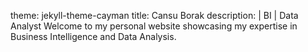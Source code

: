 theme: jekyll-theme-cayman
title: Cansu Borak
description: |
  BI | Data Analyst
  Welcome to my personal website showcasing my expertise in Business Intelligence and Data Analysis.
